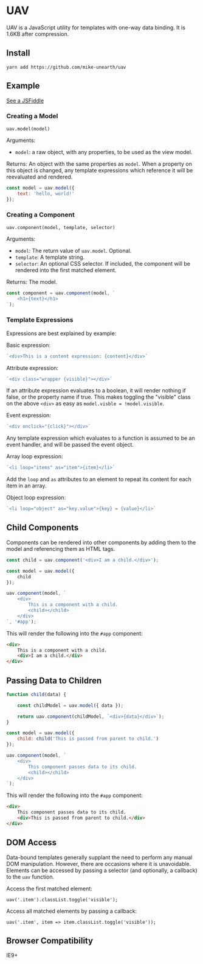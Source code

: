 # UAV

UAV is a JavaScript utility for templates with one-way data binding. It is 1.6KB after compression.

## Install

`yarn add https://github.com/mike-unearth/uav`

## Example

[See a JSFiddle](http://jsfiddle.net/t16bzg3m/6/)

### Creating a Model

`uav.model(model)`

Arguments:
- `model`: a raw object, with any properties, to be used as the view model.

Returns: An object with the same properties as `model`. When a property on this object is changed, any template expressions which reference it will be reevaluated and rendered.

```javascript
const model = uav.model({
    text: 'hello, world!'
});
```

### Creating a Component

`uav.component(model, template, selector)`

Arguments:
- `model`: The return value of `uav.model`. Optional.
- `template`: A template string.
- `selector`: An optional CSS selector. If included, the component will be rendered into the first matched element.

Returns: The model.

```javascript
const component = uav.component(model, `
    <h1>{text}</h1>
`);
```

### Template Expressions

Expressions are best explained by example:

Basic expression:
```javascript
`<div>This is a content expression: {content}</div>`
```
Attribute expression:
```javascript
`<div class="wrapper {visible}"></div>`
```

If an attribute expression evaluates to a boolean, it will render nothing if false, or the property name if true. This makes toggling the "visible" class on the above `<div>` as easy as `model.visble = !model.visible`.

Event expression:
```javascript
`<div onclick="{click}"></div>`
```

Any template expression which evaluates to a function is assumed to be an event handler, and will be passed the event object.

Array loop expression:
```javascript
`<li loop="items" as="item">{item}</li>`
```

Add the `loop` and `as` attributes to an element to repeat its content for each item in an array.

Object loop expression:
```javascript
`<li loop="object" as="key.value">{key} = {value}</li>`
```

## Child Components

Components can be rendered into other components by adding them to the model and referencing them as HTML tags.

```javascript
const child = uav.component('<div>I am a child.</div>');

const model = uav.model({
    child
});

uav.component(model, `
    <div>
        This is a component with a child.
        <child></child>
    </div>
`, '#app');
```

This will render the following into the `#app` component:

```html
<div>
    This is a component with a child.
    <div>I am a child.</div>
</div>
```

## Passing Data to Children

```javascript
function child(data) {

    const childModel = uav.model({ data });

    return uav.component(childModel, `<div>{data}</div>`);
}

const model = uav.model({
    child: child('This is passed from parent to child.')
});

uav.component(model, `
    <div>
        This component passes data to its child.
        <child></child>
    </div>
`);
```

This will render the following into the `#app` component:

```html
<div>
    This component passes data to its child.
    <div>This is passed from parent to child.</div>
</div>
```

## DOM Access

Data-bound templates generally supplant the need to perform any manual DOM manipulation. However, there are occasions where it is unavoidable. Elements can be accessed by passing a selector (and optionally, a callback) to the `uav` function.

Access the first matched element:

`uav('.item').classList.toggle('visible');`

Access all matched elements by passing a callback:

`uav('.item', item => item.classList.toggle('visible'));`

## Browser Compatibility

IE9+
